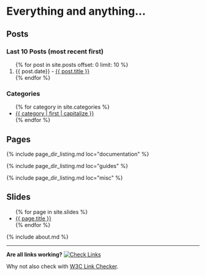 # Everything and anything...

## Posts

### Last 10 Posts (most recent first)

<ol>
  {% for post in site.posts offset: 0 limit: 10 %}
  <li>{{ post.date}} - <a href="{{ post.url }}">{{ post.title }}</a></li>
  {% endfor %}
</ol>


### Categories

<ul>
  {% for category in site.categories %}
  <li><a href="{{ site.url }}/category/{{ category | first | url_encode }}.html">{{ category | first | capitalize }}</a></li>
  {% endfor %}
</ul>

## Pages

{% include page_dir_listing.md loc="documentation" %}

{% include page_dir_listing.md loc="guides" %}

{% include page_dir_listing.md loc="misc" %}

## Slides

<ul>
  {% for page in site.slides %}
  <li><a href="{{ page.url }}">{{ page.title }}</a></li>
  {% endfor %}
</ul>

{% include about.md %}

---

**Are all links working?** [![Check Links](https://github.com/marjamis/marjamis.github.io/actions/workflows/links.yml/badge.svg)](https://github.com/marjamis/marjamis.github.io/actions/workflows/links.yml)

Why not also check with [W3C Link Checker](https://validator.w3.org/checklink?uri=marjamis.github.io&hide_type=all&depth=&check=Check).
